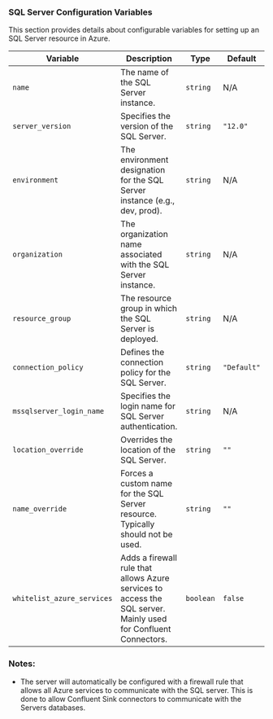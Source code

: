 ### SQL Server Configuration Variables

This section provides details about configurable variables for setting up an SQL Server resource in Azure.

| **Variable**               | **Description**                                                                                                 | **Type**  | **Default** |
|----------------------------|-----------------------------------------------------------------------------------------------------------------|-----------|-------------|
| `name`                     | The name of the SQL Server instance.                                                                            | `string`  | N/A         |
| `server_version`           | Specifies the version of the SQL Server.                                                                        | `string`  | `"12.0"`    |
| `environment`              | The environment designation for the SQL Server instance (e.g., dev, prod).                                      | `string`  | N/A         |
| `organization`             | The organization name associated with the SQL Server instance.                                                  | `string`  | N/A         |
| `resource_group`           | The resource group in which the SQL Server is deployed.                                                         | `string`  | N/A         |
| `connection_policy`        | Defines the connection policy for the SQL Server.                                                               | `string`  | `"Default"` |
| `mssqlserver_login_name`   | Specifies the login name for SQL Server authentication.                                                         | `string`  | N/A         |
| `location_override`        | Overrides the location of the SQL Server.                                                                       | `string`  | `""`        |
| `name_override`            | Forces a custom name for the SQL Server resource. Typically should not be used.                                 | `string`  | `""`        |
| `whitelist_azure_services` | Adds a firewall rule that allows Azure services to access the SQL server. Mainly used for Confluent Connectors. | `boolean` | `false`     |

### Notes:
* The server will automatically be configured with a firewall rule that allows all Azure services to communicate with the SQL server. This is done to allow Confluent Sink connectors to communicate with the Servers databases.